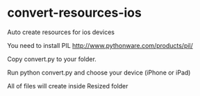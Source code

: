 convert-resources-ios
=====================

Auto create resources for ios devices

You need to install PIL http://www.pythonware.com/products/pil/

Copy convert.py to your folder.

Run    python convert.py   and choose your device (iPhone or iPad)

All of files will create inside Resized folder
